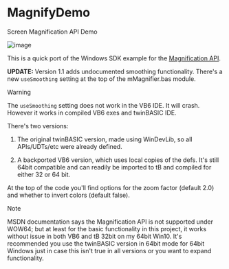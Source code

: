 # MagnifyDemo
Screen Magnification API Demo

![image](https://github.com/user-attachments/assets/39b941dd-c311-4fee-95ef-b66e02820c9a)

This is a quick port of the Windows SDK example for the [Magnification API](https://learn.microsoft.com/en-us/previous-versions/windows/desktop/magapi/entry-magapi-sdk).

**UPDATE:** Version 1.1 adds undocumented smoothing functionality. There's a new `useSmoothing` setting at the top of the mMagnifier.bas module.

>[!WARNING]
>The `useSmoothing` setting does not work in the VB6 IDE. It will crash. However it works in compiled VB6 exes and twinBASIC IDE.

There's two versions:

1) The original twinBASIC version, made using WinDevLib, so all APIs/UDTs/etc were already defined.

2) A backported VB6 version, which uses local copies of the defs. It's still 64bit compatible and can readily be imported to tB and compiled for either 32 or 64 bit.

At the top of the code you'll find options for the zoom factor (default 2.0) and whether to invert colors (default false).

>[!NOTE]
>MSDN documentation says the Magnification API is not supported under WOW64; but at least for the basic functionality in this project, it works without issue in both VB6 and tB 32bit on my 64bit Win10.
>It's recommended you use the twinBASIC version in 64bit mode for 64bit Windows just in case this isn't true in all versions or you want to expand functionality.
